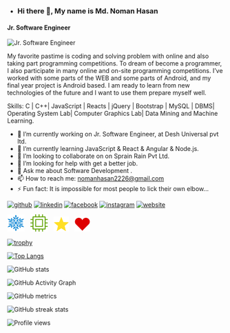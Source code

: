 - ### Hi there 👋, My name is Md. Noman Hasan
#### Jr. Software Engineer
![Jr. Software Engineer](https://media.licdn.com/dms/image/C5616AQEmL0Lix8Zjtg/profile-displaybackgroundimage-shrink_350_1400/0/1624210248628?e=1679529600&v=beta&t=Pmg4aW-n_DzJhfAdR0JOlpG48FpIlYrB12Qt1-xsDpY)

My favorite pastime is coding and solving problem with online and also taking part programming competitions. To dream of become a programmer, I also participate in many online and on-site programming  competitions. I’ve worked with some parts of the WEB and some parts of Android, and my final year project is Android based. I am ready to learn from new technologies of the future and I want to use them prepare myself well.


Skills: C | C++| JavaScript | Reacts | jQuery | Bootstrap | MySQL | DBMS| Operating System Lab| Computer Graphics Lab| Data Mining and Machine Learning.

- 🔭 I’m currently working on Jr. Software Engineer, at Desh Universal pvt ltd.
- 🌱 I’m currently learning JavaScript  & React & Angular & Node.js.  
- 👯 I’m looking to collaborate on on Sprain Rain Pvt Ltd.  
- 🤔 I’m looking for help with get a better job.  
- 💬 Ask me about Software Development . 
- 📫 How to reach me:  nomanhasan2226@gmail.com  
- ⚡ Fun fact: It is impossible for most people to lick their own elbow... 


[<img src='https://cdn.jsdelivr.net/npm/simple-icons@3.0.1/icons/github.svg' alt='github' height='40'>](https://github.com/https://github.com/NomanHasanNM)  [<img src='https://cdn.jsdelivr.net/npm/simple-icons@3.0.1/icons/linkedin.svg' alt='linkedin' height='40'>](https://www.linkedin.com/in/https://www.linkedin.com/in/md-noman-hasan-88a727171//)  [<img src='https://cdn.jsdelivr.net/npm/simple-icons@3.0.1/icons/facebook.svg' alt='facebook' height='40'>](https://www.facebook.com/https://www.facebook.com/noman.hasan.562/)  [<img src='https://cdn.jsdelivr.net/npm/simple-icons@3.0.1/icons/instagram.svg' alt='instagram' height='40'>](https://www.instagram.com/https://www.instagram.com/_noman_hasan_//)  [<img src='https://cdn.jsdelivr.net/npm/simple-icons@3.0.1/icons/icloud.svg' alt='website' height='40'>](https://nomanhasan.blogspot.com/)  

<a href='https://archiveprogram.github.com/'><img src='https://raw.githubusercontent.com/acervenky/animated-github-badges/master/assets/acbadge.gif' width='40' height='40'></a> <a href='https://docs.github.com/en/developers'><img src='https://raw.githubusercontent.com/acervenky/animated-github-badges/master/assets/devbadge.gif' width='40' height='40'></a> <a href='https://stars.github.com/'><img src='https://raw.githubusercontent.com/acervenky/animated-github-badges/master/assets/starbadge.gif' width='35' height='35'></a> <a href='https://docs.github.com/en/github/supporting-the-open-source-community-with-github-sponsors'><img src='https://raw.githubusercontent.com/acervenky/animated-github-badges/master/assets/sponsorbadge.gif' width='35' height='35'></a> 

[![trophy](https://github-profile-trophy.vercel.app/?username=https://github.com/NomanHasanNM)](https://github.com/ryo-ma/github-profile-trophy)

[![Top Langs](https://github-readme-stats.vercel.app/api/top-langs/?username=https://github.com/NomanHasanNM)](https://github.com/anuraghazra/github-readme-stats)

![GitHub stats](https://github-readme-stats.vercel.app/api?username=https://github.com/NomanHasanNM&show_icons=true&count_private=true)  

![GitHub Activity Graph](https://activity-graph.herokuapp.com/graph?username=https://github.com/NomanHasanNM)  

![GitHub metrics](https://metrics.lecoq.io/https://github.com/NomanHasanNM)  

![GitHub streak stats](https://streak-stats.demolab.com/?user=https://github.com/NomanHasanNM)  

![Profile views](https://gpvc.arturio.dev/https://github.com/NomanHasanNM)  
